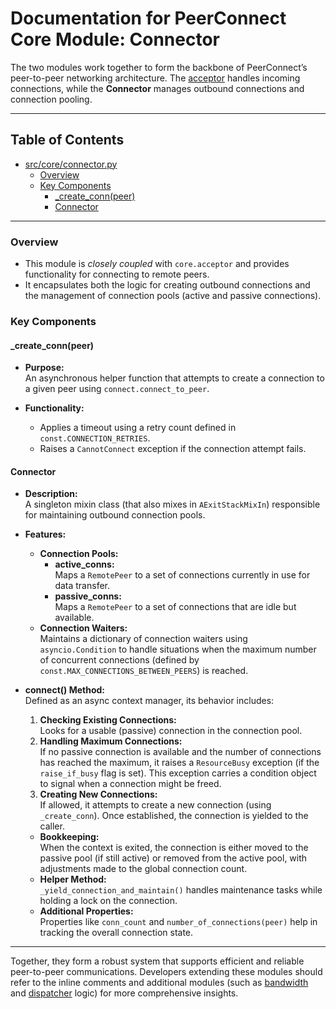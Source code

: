 # Documentation for PeerConnect Core Module:  Connector

The two modules work together to form the backbone of PeerConnect’s peer-to-peer networking architecture. The [acceptor](https://github.com/ShaikAli65/PeerConnect/blob/dev/docs/core/acceptor.md) handles incoming connections, while the **Connector** manages outbound connections and connection pooling.

---
## Table of Contents

- [src/core/connector.py](#srccoreconnectorpy)
  - [Overview](#overview-2)
  - [Key Components](#key-components)
    - [_create_conn(peer)](#_create_connpeer)
    - [Connector](#connector)

---

### Overview

- This module is *closely coupled* with `core.acceptor` and provides functionality for connecting to remote peers.
- It encapsulates both the logic for creating outbound connections and the management of connection pools (active and passive connections).

### Key Components

#### _create_conn(peer)

- **Purpose:**  
  An asynchronous helper function that attempts to create a connection to a given peer using `connect.connect_to_peer`.
  
- **Functionality:**  
  - Applies a timeout using a retry count defined in `const.CONNECTION_RETRIES`.
  - Raises a `CannotConnect` exception if the connection attempt fails.

#### Connector

- **Description:**  
  A singleton mixin class (that also mixes in `AExitStackMixIn`) responsible for maintaining outbound connection pools.
  
- **Features:**
  - **Connection Pools:**
    - **active_conns:**  
      Maps a `RemotePeer` to a set of connections currently in use for data transfer.
    - **passive_conns:**  
      Maps a `RemotePeer` to a set of connections that are idle but available.
  - **Connection Waiters:**  
    Maintains a dictionary of connection waiters using `asyncio.Condition` to handle situations when the maximum number of concurrent connections (defined by `const.MAX_CONNECTIONS_BETWEEN_PEERS`) is reached.
  
- **connect() Method:**  
  Defined as an async context manager, its behavior includes:
  1. **Checking Existing Connections:**  
     Looks for a usable (passive) connection in the connection pool.
  2. **Handling Maximum Connections:**  
     If no passive connection is available and the number of connections has reached the maximum, it raises a `ResourceBusy` exception (if the `raise_if_busy` flag is set). This exception carries a condition object to signal when a connection might be freed.
  3. **Creating New Connections:**  
     If allowed, it attempts to create a new connection (using `_create_conn`). Once established, the connection is yielded to the caller.
  - **Bookkeeping:**  
    When the context is exited, the connection is either moved to the passive pool (if still active) or removed from the active pool, with adjustments made to the global connection count.
  - **Helper Method:**  
    `_yield_connection_and_maintain()` handles maintenance tasks while holding a lock on the connection.
  - **Additional Properties:**  
    Properties like `conn_count` and `number_of_connections(peer)` help in tracking the overall connection state.

---


Together, they form a robust system that supports efficient and reliable peer-to-peer communications. Developers extending these modules should refer to the inline comments and additional modules (such as [bandwidth](https://github.com/ShaikAli65/PeerConnect/blob/dev/docs/core/bandwidth.md) and [dispatcher](https://github.com/ShaikAli65/PeerConnect/blob/dev/docs/core/dispatcher.md) logic) for more comprehensive insights.
